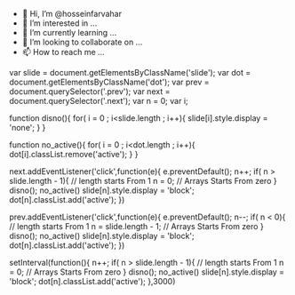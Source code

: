 - 👋 Hi, I’m @hosseinfarvahar
- 👀 I’m interested in ...
- 🌱 I’m currently learning ...
- 💞️ I’m looking to collaborate on ...
- 📫 How to reach me ...

<!---
hosseinfarvahar/hosseinfarvahar is a ✨ special ✨ repository because its `README.md` (this file) appears on your GitHub profile.
You can click the Preview link to take a look at your changes.
--->
var slide = document.getElementsByClassName('slide');
var dot = document.getElementsByClassName('dot');
var prev = document.querySelector('.prev');
var next = document.querySelector('.next');
var n = 0;
var i;

function disno(){
    for( i = 0 ; i<slide.length ; i++){
        slide[i].style.display = 'none';
    }
}

function no_active(){
    for( i = 0 ; i<dot.length ; i++){
        dot[i].classList.remove('active');
    }
}

next.addEventListener('click',function(e){
    e.preventDefault();
    n++;
    if( n > slide.length - 1){ // length starts From 1
        n = 0; // Arrays Starts From zero
    }
    disno();
    no_active()
    slide[n].style.display = 'block';
    dot[n].classList.add('active');
})

prev.addEventListener('click',function(e){
    e.preventDefault();
    n--;
    if( n < 0){ // length starts From 1
        n = slide.length - 1; // Arrays Starts From zero
    }
    disno();
    no_active()
    slide[n].style.display = 'block';
    dot[n].classList.add('active');
})

setInterval(function(){
    n++;
    if( n > slide.length - 1){ // length starts From 1
        n = 0; // Arrays Starts From zero
    }
    disno();
    no_active()
    slide[n].style.display = 'block';
    dot[n].classList.add('active');
},3000)

